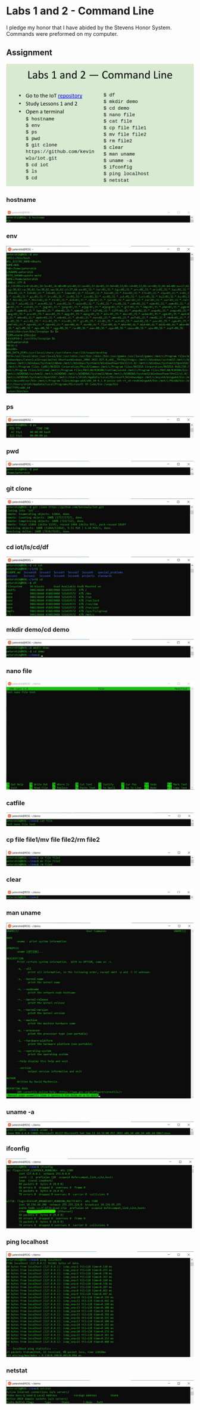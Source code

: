 # Labs 1 and 2 - Command Line
I pledge my honor that I have abided by the Stevens Honor System.
Commands were preformed on my computer.

## Assignment
![](Command_Pictures/Assignment.jpg)

### **hostname**
![](Command_Pictures/$hostname.jpg)

### **env**
![](Command_Pictures/$env.jpg)

### **ps**
![](Command_Pictures/$ps.jpg)

### **pwd**
![](Command_Pictures/$pwd.jpg)

### **git clone**
![](Command_Pictures/$gitclone.jpg)

### **cd iot/ls/cd/df**
![](Command_Pictures/$cdiot$ls$cd.jpg)

### **mkdir demo/cd demo**
![](Command_Pictures/$mkdirdemo$cddemo.jpg)

### **nano file**
![](Command_Pictures/$nanofile.jpg)

### **catfile**
![](Command_Pictures/$catfile.jpg)

### **cp file file1/mv file file2/rm file2**
![](Command_Pictures/$cpfilefile1$mvfilefile2$rmfile2.jpg)

### **clear**
![](Command_Pictures/$clear.jpg)

### **man uname**
![](Command_Pictures/$manuname.jpg)

### **uname -a**
![](Command_Pictures/$uname-a.jpg)

### **ifconfig**
![](Command_Pictures/$ifconfig.jpg)

### **ping localhost**
![](Command_Pictures/$pinglocalhost.jpg)

### **netstat**
![](Command_Pictures/$netstat.jpg)

